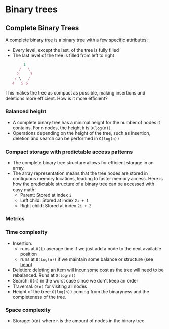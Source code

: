 # Binary trees

## Complete Binary Trees

A complete binary tree is a binary tree with a few specific attributes:

- Every level, except the last, of the tree is fully filled
- The last level of the tree is filled from left to right

```js
        1
      /   \
     2     3
    / \   / 
   4   5 6
```

This makes the tree as compact as possible, making insertions and deletions more efficient. How is it more efficient?

### Balanced height

- A complete binary tree has a minimal height for the number of nodes it contains. For `n` nodes, the height `h` is `O(log(n))`
- Operations depending on the height of the tree, such as insertion, deletion and search can be performed in `O(log(n))`

### Compact storage with predictable access patterns

- The complete binary tree structure allows for efficient storage in an array.
- The array representation means that the tree nodes are stored in contiguous memory locations, leading to faster memory access. Here is how the predictable structure of a binary tree can be accessed with easy math:
  - Parent: Stored at index `i`
  - Left child: Stored at index `2i + 1`
  - Right child: Stored at index `2i + 2`

### Metrics

### Time complexity

- Insertion:
  - runs at `O(1)` average time if we just add a node to the next available position
  - runs at `O(log(n))` if we maintain some balance or structure (see [heap](../Heap/README.md))
- Deletion: deleting an item will incur some cost as the tree will need to be rebalanced. Runs at `O(log(n))`
- Search: `O(n)` in the worst case since we don't keep an order
- Traversal: `O(n)` for visiting all nodes
- Height of the tree: `O(log(n))` coming from the binaryness and the completeness of the tree.

### Space complexity

- Storage: `O(n)` where `n` is the amount of nodes in the binary tree
